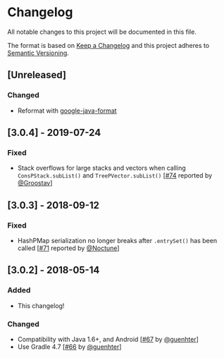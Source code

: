 # Changelog
All notable changes to this project will be documented in this file.

The format is based on [Keep a Changelog](https://keepachangelog.com/en/1.0.0/)
and this project adheres to [Semantic Versioning](https://semver.org/spec/v2.0.0.html).

## [Unreleased]
### Changed
- Reformat with [google-java-format](https://github.com/google/google-java-format)

## [3.0.4] - 2019-07-24
### Fixed
- Stack overflows for large stacks and vectors when calling `ConsPStack.subList()` and `TreePVector.subList()` [[#74](https://github.com/hrldcpr/pcollections/issues/74) reported by [@Groostav](https://github.com/Groostav)]

## [3.0.3] - 2018-09-12
### Fixed
- HashPMap serialization no longer breaks after `.entrySet()` has been called [[#71](https://github.com/hrldcpr/pcollections/issues/71) reported by [@Noctune](https://github.com/Noctune)]

## [3.0.2] - 2018-05-14
### Added
- This changelog!
### Changed
- Compatibility with Java 1.6+, and Android [[#67](https://github.com/hrldcpr/pcollections/pull/67) by [@guenhter](https://github.com/guenhter)]
- Use Gradle 4.7 [[#66](https://github.com/hrldcpr/pcollections/pull/66) by [@guenhter](https://github.com/guenhter)]
